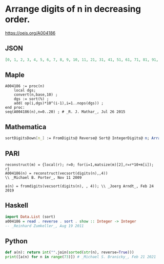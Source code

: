# Arrange digits of n in decreasing order\.
https://oeis.org/A004186
## JSON
```JSON
[0, 1, 2, 3, 4, 5, 6, 7, 8, 9, 10, 11, 21, 31, 41, 51, 61, 71, 81, 91, 20, 21, 22, 32, 42, 52, 62, 72, 82, 92, 30, 31, 32, 33, 43, 53, 63, 73, 83, 93, 40, 41, 42, 43, 44, 54, 64, 74, 84, 94, 50, 51, 52, 53, 54, 55, 65, 75, 85, 95, 60, 61, 62, 63, 64, 65, 66, 76, 86, 96, 70, 71, 72]
```
## Maple
```Maple
A004186 := proc(n)
    local dgs;
    convert(n,base,10) ;
    dgs := sort(%) ;
    add( op(i,dgs)*10^(i-1),i=1..nops(dgs)) ;
end proc:
seq(A004186(n),n=0..20) ; # _R. J. Mathar_, Jul 26 2015
```
## Mathematica
```Mathematica
sortDigitsDown[n_] := FromDigits@ Reverse@ Sort@ IntegerDigits@ n; Array[sortDigitsDown, 73, 0] (* _Robert G. Wilson v_, Aug 19 2011 *)
```
## PARI
```PARI
reconstruct(m) = {local(r); r=0; for(i=1,matsize(m)[2],r=r*10+m[i]); r}
A004186(n) = reconstruct(vecsort(digits(n),,4))
\\ _Michael B. Porter_, Nov 11 2009
```
```PARI
a(n) = fromdigits(vecsort(digits(n), , 4)); \\ _Joerg Arndt_, Feb 24 2019
```
## Haskell
```Haskell
import Data.List (sort)
a004186 = read . reverse . sort . show :: Integer -> Integer
-- _Reinhard Zumkeller_, Aug 19 2011
```
## Python
```Python
def a(n): return int("".join(sorted(str(n), reverse=True)))
print([a(n) for n in range(73)]) # _Michael S. Branicky_, Feb 21 2021
```
